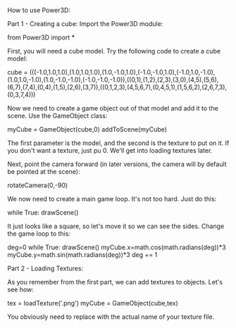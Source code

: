 How to use Power3D:

Part 1 - Creating a cube:
Import the Power3D module:

from Power3D import *

First, you will need a cube model. Try the following code to create a cube model:

cube = (((-1.0,1.0,1.0),(1.0,1.0,1.0),(1.0,-1.0,1.0),(-1.0,-1.0,1.0),(-1.0,1.0,-1.0),(1.0,1.0,-1.0),(1.0,-1.0,-1.0),(-1.0,-1.0,-1.0)),((0,1),(1,2),(2,3),(3,0),(4,5),(5,6),(6,7),(7,4),(0,4),(1,5),(2,6),(3,7)),((0,1,2,3),(4,5,6,7),(0,4,5,1),(1,5,6,2),(2,6,7,3),(0,3,7,4)))

Now we need to create a game object out of that model and add it to the scene. Use the GameObject class:

myCube = GameObject(cube,0)
addToScene(myCube)

The first parameter is the model, and the second is the texture to put on it. If you don't want a texture, just pu 0.
We'll get into loading textures later.

Next, point the camera forward (in later versions, the camera will by default be pointed at the scene):

rotateCamera(0,-90)

We now need to create a main game loop. It's not too hard. Just do this:

while True:
    drawScene()

It just looks like a square, so let's move it so we can see the sides. Change the game loop to this:

deg=0
while True:
    drawScene()
    myCube.x=math.cos(math.radians(deg))*3
    myCube.y=math.sin(math.radians(deg))*3
    deg += 1

Part 2 - Loading Textures:

As you remember from the first part, we can add textures to objects. Let's see how:

tex = loadTexture('<filename>.png')
myCube = GameObject(cube,tex)

You obviously need to replace <filename> with the actual name of your texture file.
